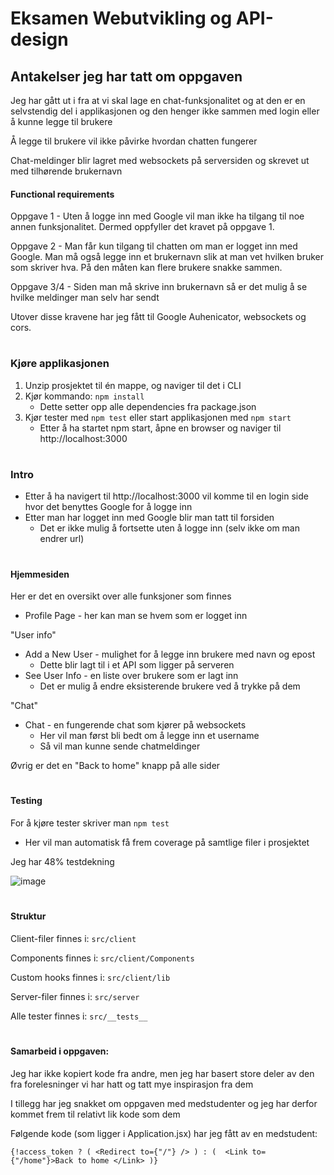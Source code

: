 # Eksamen Webutvikling og API-design

## Antakelser jeg har tatt om oppgaven 
Jeg har gått ut i fra at vi skal lage en chat-funksjonalitet og at den er en selvstendig del i applikasjonen og den henger ikke sammen med login eller å kunne legge til brukere 

Å legge til brukere vil ikke påvirke hvordan chatten fungerer

Chat-meldinger blir lagret med websockets på serversiden og skrevet ut med tilhørende brukernavn 

#### Functional requirements
Oppgave 1 - Uten å logge inn med Google vil man ikke ha tilgang til noe annen funksjonalitet. Dermed oppfyller det kravet på oppgave 1.

Oppgave 2 - Man får kun tilgang til chatten om man er logget inn med Google. 
Man må også legge inn et brukernavn slik at man vet hvilken bruker som skriver hva. 
På den måten kan flere brukere snakke sammen. 

Oppgave 3/4 - Siden man må skrive inn brukernavn så er det mulig å se hvilke meldinger man selv har sendt


Utover disse kravene har jeg fått til Google Auhenicator, websockets og cors.

#
### Kjøre applikasjonen 
1. Unzip prosjektet til én mappe, og naviger til det i CLI
2. Kjør kommando: `npm install`
    * Dette setter opp alle dependencies fra package.json
3. Kjør tester med `npm test` eller start applikasjonen med `npm start`
    * Etter å ha startet npm start, åpne en browser og naviger til http://localhost:3000 

#
### Intro 

* Etter å ha navigert til http://localhost:3000 vil komme til en login side hvor det benyttes Google for å logge inn 
* Etter man har logget inn med Google blir man tatt til forsiden 
    * Det er ikke mulig å fortsette uten å logge inn (selv ikke om man endrer url)

#
#### Hjemmesiden
Her er det en oversikt over alle funksjoner som finnes

* Profile Page - her kan man se hvem som er logget inn


"User info"
* Add a New User - mulighet for å legge inn brukere med navn og epost
    * Dette blir lagt til i et API som ligger på serveren 
* See User Info - en liste over brukere som er lagt inn 
    * Det er mulig å endre eksisterende brukere ved å trykke på dem
  
"Chat"
* Chat - en fungerende chat som kjører på websockets 
    * Her vil man først bli bedt om å legge inn et username
    * Så vil man kunne sende chatmeldinger


Øvrig er det en "Back to home" knapp på alle sider

#
#### Testing 
For å kjøre tester skriver man `npm test` 
* Her vil man automatisk få frem coverage på samtlige filer i prosjektet 

Jeg har 48% testdekning 

![image](https://user-images.githubusercontent.com/54410259/116319235-73958f80-a7b6-11eb-86ed-4f1dedc55880.png)


#
#### Struktur 
Client-filer finnes i: `src/client`

Components finnes i: `src/client/Components`

Custom hooks finnes i: `src/client/lib`

Server-filer finnes i: `src/server`

Alle tester finnes i: `src/__tests__`

#
#### Samarbeid i oppgaven: 
Jeg har ikke kopiert kode fra andre, men jeg har basert store deler av den fra forelesninger vi har hatt og tatt mye inspirasjon fra dem

I tillegg har jeg snakket om oppgaven med medstudenter og jeg har derfor kommet frem til relativt lik kode som dem

Følgende kode (som ligger i Application.jsx) har jeg fått av en medstudent: 

`{!access_token ? (
      <Redirect to={"/"} />
    ) : ( 
    <Link to={"/home"}>Back to home </Link>
        )}`
